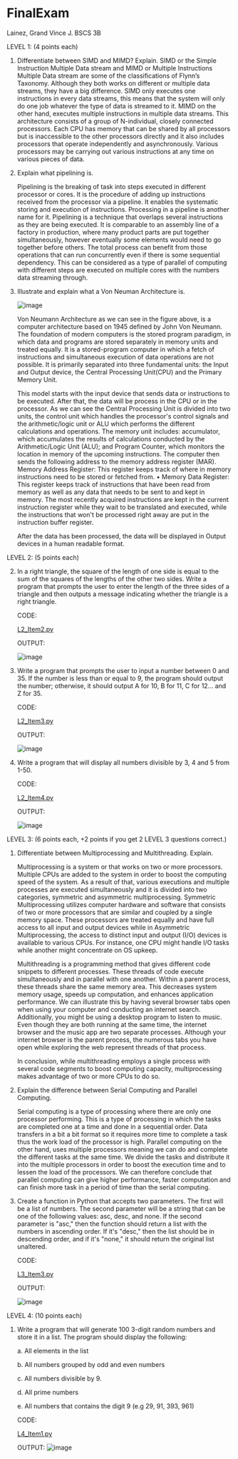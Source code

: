 # FinalExam
Lainez, Grand Vince J.
BSCS 3B

LEVEL 1: (4 points each)
1. Differentiate between SIMD and MIMD? Explain.
   SIMD or the Simple Instruction Multiple Data stream and MIMD or Multiple Instructions Multiple Data stream are some of the classifications of Flynn’s Taxonomy. Although they both works on different or multiple data streams, they have a big difference. SIMD only executes one instructions in every data streams, this means that the system will only do one job whatever the type of data is streamed to it. MIMD on the other hand, executes multiple instructions in multiple data streams. This architecture consists of a group of N-individual, closely connected processors. Each CPU has memory that can be shared by all processors but is inaccessible to the other processors directly and it also includes processors that operate independently and asynchronously. Various processors may be carrying out various instructions at any time on various pieces of data.

4. Explain what pipelining is.

   Pipelining is the breaking of task into steps executed in different processor or cores. It is the procedure of adding up instructions received from the processor via a pipeline. It enables the systematic storing and execution of instructions. Processing in a pipeline is another name for it. Pipelining is a technique that overlaps several instructions as they are being executed. It is comparable to an assembly line of a factory in production, where many product parts are put together simultaneously, however eventually some elements would need to go together before others. The total process can benefit from those operations that can run concurrently even if there is some sequential dependency. This can be considered as a type of parallel of computing with different steps are executed on multiple cores with the numbers data streaming through.
   
5. Illustrate and explain what a Von Neuman Architecture is.

   ![image](https://user-images.githubusercontent.com/82772962/181340964-097b36e3-5cd6-4896-8fde-05da32270208.png)
   
   Von Neumann Architecture as we can see in the figure above, is a computer architecture based on 1945 defined by John Von Neumann. The foundation of modern computers is the stored program paradigm, in which data and programs are stored separately in memory units and treated equally. It is a stored-program computer in which a fetch of instructions and simultaneous execution of data operations are not possible. It is primarily separated into three fundamental units: the Input and Output device, the Central Processing Unit(CPU) and the Primary Memory Unit. 

   This model starts with the input device that sends data or instructions to be executed. After that, the data will be process in the CPU or in the processor. As we can see the Central Processing Unit is divided into two units, the control unit which handles the processor's control signals and the arithmetic/logic unit or ALU which performs the different calculations and operations. The memory unit  includes: accumulator, which accumulates the results of calculations conducted by the Arithmetic/Logic Unit (ALU); and Program Counter, which monitors the location in memory of the upcoming instructions. The computer then sends the following address to the memory address register (MAR).  Memory Address Register: This register keeps track of where in memory instructions need to be stored or fetched from. • Memory Data Register: This register keeps track of instructions that have been read from memory as well as any data that needs to be sent to and kept in memory. The most recently acquired instructions are kept in the current instruction register while they wait to be translated and executed, while the instructions that won't be processed right away are put in the instruction buffer register.
   
   After the data has been processed, the data will be displayed in Output devices in a human readable format.

   
LEVEL 2: (5 points each)

2. In a right triangle, the square of the length of one side is equal to the sum of the squares of the lengths of the other two sides. Write a program that prompts the user to enter the length of the three sides of a triangle and then outputs a message indicating whether the triangle is a right triangle.

   CODE:

      [L2_Item2.py](https://github.com/yab0ku/FinalExam/blob/6139cb519e9b625f93f11f7934ecf9914baf5dca/FinalExam/L2_Item2.py)

   OUTPUT:

      ![image](https://user-images.githubusercontent.com/82772962/181285619-135a5fa7-b7ed-4880-a4a4-8275aa3825ab.png)

3. Write a program that prompts the user to input a number between 0 and 35. If the number is less than or equal to 9, the program should output the number; otherwise, it should output A for 10, B for 11, C for 12… and Z for 35.

   CODE:

      [L2_Item3.py](https://github.com/yab0ku/FinalExam/blob/e6e015868366bfa8000d5d090d9ac32f53b1a20e/FinalExam/L2_Item3.py)

   OUTPUT:

      ![image](https://user-images.githubusercontent.com/82772962/181289836-4e6a70f8-b2a8-4024-85fb-292de193e3d1.png)

4. Write a program that will display all numbers divisible by 3, 4 and 5 from 1-50.

   CODE:

      [L2_Item4.py](https://github.com/yab0ku/FinalExam/blob/6a9c6d68547c3d59131373d732ae6aa2ff85f239/FinalExam/L2_Item4.py)

   OUTPUT:

      ![image](https://user-images.githubusercontent.com/82772962/181294301-eb781c81-a620-4978-bfc5-b5f8bccea675.png)


LEVEL 3: (6 points each, +2 points if you get 2 LEVEL 3 questions correct.)

1. Differentiate between Multiprocessing and Multithreading. Explain.

   Multiprocessing is a system or that works on two or more processors. Multiple CPUs are added to the system in order to boost the computing speed of the system. As a result of that, various executions and multiple processes are executed simultaneously and it is divided into two categories, symmetric and asymmetric multiprocessing. Symmetric Multiprocessing utilizes computer hardware and software that consists of two or more processors that are similar and coupled by a single memory space. These processors are treated equally and have full access to all input and output devices while in Asymmetric Multiprocessing, the access to distinct input and output (I/O) devices is available to various CPUs. For instance, one CPU might handle I/O tasks while another might concentrate on OS upkeep.
   
   Multithreading is a programming method that gives different code snippets to different processes. These threads of code execute simultaneously and in parallel with one another. Within a parent process, these threads share the same memory area. This decreases system memory usage, speeds up computation, and enhances application performance. We can illustrate this by having several browser tabs open when using your computer and conducting an internet search. Additionally, you might be using a desktop program to listen to music. Even though they are both running at the same time, the internet browser and the music app are two separate processes. Although your internet browser is the parent process, the numerous tabs you have open while exploring the web represent threads of that process.
   
   In conclusion, while multithreading employs a single process with several code segments to boost computing capacity, multiprocessing makes advantage of two or more CPUs to do so.
   
2. Explain the difference between Serial Computing and Parallel Computing.

   Serial computing is a type of processing where there are only one processor performing. This is a type of processing in which the tasks are completed one at a time and done in a sequential order. Data transfers in a bit a bit format so it requires more time to complete a task thus the work load of the processor is high. Parallel computing on the other hand, uses multiple processors meaning we can do and complete the different tasks at the same time. We divide the tasks and distribute it into the multiple processors in order to boost the execution time and to lessen the load of the processors. We can therefore conclude that parallel computing can give higher performance, faster computation and can finish more task in a period of time than the serial computing.

3. Create a function in Python that accepts two parameters. The first will be a list of numbers. The second parameter will be a string that can be one of the following values: asc, desc, and none. If the second parameter is "asc," then the function should return a list with the numbers in ascending order. If it's "desc," then the list should be in descending order, and if it's "none," it should return the original list unaltered.

   CODE:

      [L3_Item3.py](https://github.com/yab0ku/FinalExam/blob/524801c543fcb0cedf3d9c48307a66054ae954af/FinalExam/L3_Item3.py)

   OUTPUT:

      ![image](https://user-images.githubusercontent.com/82772962/181302104-1cb033c8-a971-4db5-bd84-f77565c97998.png)
      
LEVEL 4: (10 points each)

1. Write a program that will generate 100 3-digit random numbers and store it in a list. The program should display the following:

      a. All elements in the list
      
      b. All numbers grouped by odd and even numbers
      
      c. All numbers divisible by 9.
      
      d. All prime numbers
      
      e. All numbers that contains the digit 9 (e.g 29, 91, 393, 961)

   CODE:

      [L4_Item1.py](https://github.com/yab0ku/FinalExam/blob/de1cd4050067c08d19367ba4c0d6908641893f8d/FinalExam/L4_Item1.py)

   OUTPUT:
      ![image](https://user-images.githubusercontent.com/82772962/181312867-19d789fb-742f-41cc-8dbd-9dd125403a9c.png)

